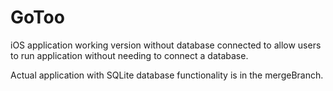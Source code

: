 # GoToo

iOS application working version without database connected to allow users to run application without
needing to connect a database.

Actual application with SQLite database functionality is in the mergeBranch.
